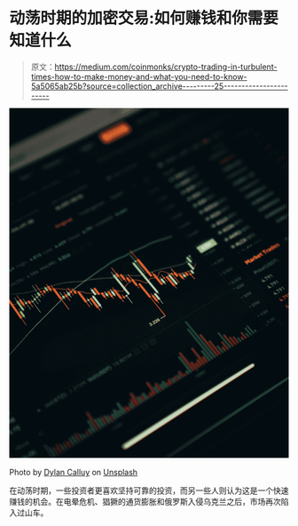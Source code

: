 # 动荡时期的加密交易:如何赚钱和你需要知道什么

> 原文：<https://medium.com/coinmonks/crypto-trading-in-turbulent-times-how-to-make-money-and-what-you-need-to-know-5a5065ab25b?source=collection_archive---------25----------------------->

![](img/b2b6e58c11a8cda90b05401f7c9946f4.png)

Photo by [Dylan Calluy](https://unsplash.com/@dylancalluy?utm_source=medium&utm_medium=referral) on [Unsplash](https://unsplash.com?utm_source=medium&utm_medium=referral)

在动荡时期，一些投资者更喜欢坚持可靠的投资，而另一些人则认为这是一个快速赚钱的机会。在电晕危机、猖獗的通货膨胀和俄罗斯入侵乌克兰之后，市场再次陷入过山车。